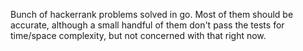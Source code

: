 Bunch of hackerrank problems solved in go. Most of them should be accurate, although a small handful of them don't pass the tests for time/space complexity, but not concerned with that right now.